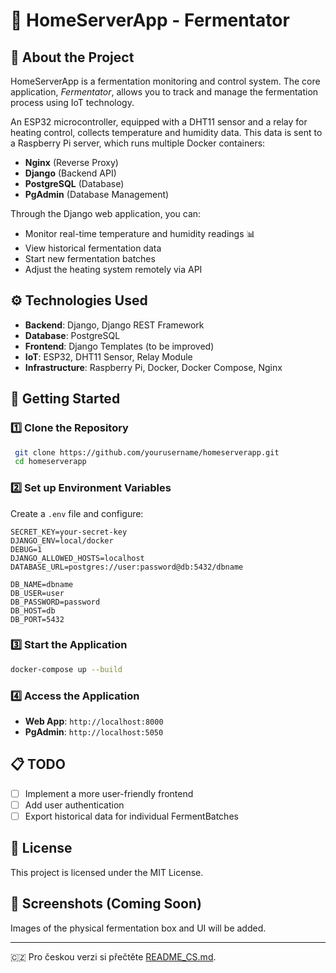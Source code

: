 # 🍶 HomeServerApp - Fermentator

## 📖 About the Project
HomeServerApp is a fermentation monitoring and control system. The core application, *Fermentator*, allows you to track and manage the fermentation process using IoT technology. 

An ESP32 microcontroller, equipped with a DHT11 sensor and a relay for heating control, collects temperature and humidity data. This data is sent to a Raspberry Pi server, which runs multiple Docker containers:

- **Nginx** (Reverse Proxy)
- **Django** (Backend API)
- **PostgreSQL** (Database)
- **PgAdmin** (Database Management)

Through the Django web application, you can:
- Monitor real-time temperature and humidity readings 📊
- View historical fermentation data
- Start new fermentation batches
- Adjust the heating system remotely via API

## ⚙️ Technologies Used
- **Backend**: Django, Django REST Framework
- **Database**: PostgreSQL
- **Frontend**: Django Templates (to be improved)
- **IoT**: ESP32, DHT11 Sensor, Relay Module
- **Infrastructure**: Raspberry Pi, Docker, Docker Compose, Nginx

## 🚀 Getting Started
### 1️⃣ Clone the Repository
```bash
 git clone https://github.com/yourusername/homeserverapp.git
 cd homeserverapp
```

### 2️⃣ Set up Environment Variables
Create a `.env` file and configure:
```env
SECRET_KEY=your-secret-key
DJANGO_ENV=local/docker
DEBUG=1
DJANGO_ALLOWED_HOSTS=localhost
DATABASE_URL=postgres://user:password@db:5432/dbname

DB_NAME=dbname
DB_USER=user
DB_PASSWORD=password
DB_HOST=db
DB_PORT=5432
```

### 3️⃣ Start the Application
```bash
docker-compose up --build
```

### 4️⃣ Access the Application
- **Web App**: `http://localhost:8000`
- **PgAdmin**: `http://localhost:5050`

## 📋 TODO
- [ ] Implement a more user-friendly frontend
- [ ] Add user authentication
- [ ] Export historical data for individual FermentBatches

## 📄 License
This project is licensed under the MIT License.

## 📸 Screenshots (Coming Soon)
Images of the physical fermentation box and UI will be added.

---

🇨🇿 Pro českou verzi si přečtěte [README_CS.md](README_CS.md).
